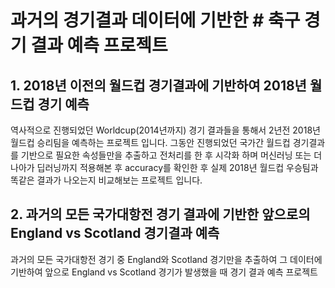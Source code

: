 # 과거의 경기결과 데이터에 기반한 # 축구 경기 결과 예측 프로젝트

## 1. 2018년 이전의 월드컵 경기결과에 기반하여 2018년 월드컵 경기 예측
역사적으로 진행되었던 Worldcup(2014년까지) 경기 결과들을 통해서 2년전 2018년 월드컵 승리팀을 예측하는 프로젝트 입니다. 그동안 진행되었던 국가간 월드컵 경기결과를 기반으로 필요한 속성들만을 추출하고 전처리를 한 후 시각화 하며 머신러닝 또는 더 나아가 딥러닝까지 적용해본 후 accuracy를 확인한 후 실제 2018년 월드컵 우승팀과 똑같은 결과가 나오는지 비교해보는 프로젝트 입니다.

## 2. 과거의 모든 국가대항전 경기 결과에 기반한 앞으로의 England vs Scotland 경기결과 예측 
과거의 모든 국가대항전 경기 중 England와 Scotland 경기만을 추출하여 그 데이터에 기반하여 앞으로 England vs Scotland 경기가 발생했을 때
경기 결과 예측 프로젝트
